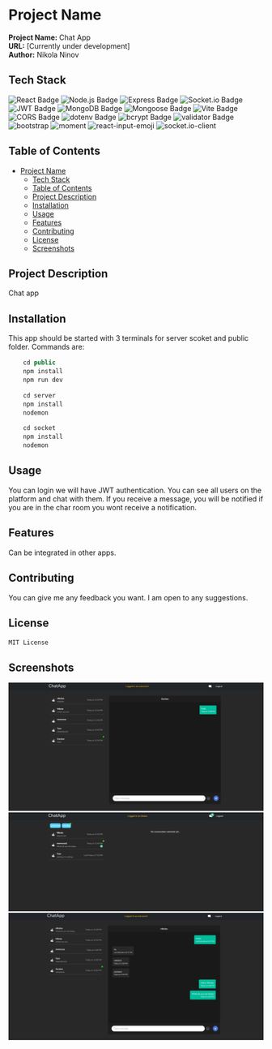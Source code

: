 # Project Name

**Project Name:** Chat App  
**URL:** [Currently under development]  
**Author:** Nikola Ninov  

## Tech Stack
<p>
  <img src="https://img.shields.io/badge/React-61DAFB?logo=react&logoColor=white&style=flat-square" alt="React Badge" />
  <img src="https://img.shields.io/badge/Node.js-339933?logo=node.js&logoColor=white&style=flat-square" alt="Node.js Badge" />
  <img src="https://img.shields.io/badge/Express-000000?logo=express&logoColor=white&style=flat-square" alt="Express Badge" />
  <img src="https://img.shields.io/badge/Socket.io-010101?logo=socket.io&logoColor=white&style=flat-square" alt="Socket.io Badge" />
  <img src="https://img.shields.io/badge/JWT-000000?logo=json-web-tokens&logoColor=white&style=flat-square" alt="JWT Badge" />
  <img src="https://img.shields.io/badge/MongoDB-47A248?logo=mongodb&logoColor=white&style=flat-square" alt="MongoDB Badge" />
  <img src="https://img.shields.io/badge/Mongoose-47A248?logo=mongodb&logoColor=white&style=flat-square" alt="Mongoose Badge" />
  <img src="https://img.shields.io/badge/Vite-646CFF?logo=vite&logoColor=white&style=flat-square" alt="Vite Badge" />
  <img src="https://img.shields.io/badge/CORS-FF3E00?logo=mozilla-firefox&logoColor=white&style=flat-square" alt="CORS Badge" />
  <img src="https://img.shields.io/badge/dotenv-007ACC?logo=dotenv&logoColor=white&style=flat-square" alt="dotenv Badge" />
  <img src="https://img.shields.io/badge/bcrypt-BCrypt?logo=bcrypt&logoColor=white&style=flat-square" alt="bcrypt Badge" />
  <img src="https://img.shields.io/badge/validator-Validator?logo=validator&logoColor=white&style=flat-square" alt="validator Badge" />
  <img src="https://img.shields.io/badge/React%20Bootstrap-7952B3?logo=react&logoColor=white&style=flat-square" alt="bootstrap" />
  <img src="https://img.shields.io/badge/Moment.js-3154A5?logo=moment&logoColor=white&style=flat-square" alt="moment">
  <img src="https://img.shields.io/badge/React%20Input%20Emoji-00D3A0?logo=react&logoColor=white&style=flat-square" alt="react-input-emoji">
  <img src="https://img.shields.io/badge/Socket.IO%20Client-010101?logo=socket.io&logoColor=white&style=flat-square" alt="socket.io-client">
</p>

## Table of Contents

- [Project Name](#project-name)
  - [Tech Stack](#tech-stack)
  - [Table of Contents](#table-of-contents)
  - [Project Description](#project-description)
  - [Installation](#installation)
  - [Usage](#usage)
  - [Features](#features)
  - [Contributing](#contributing)
  - [License](#license)
  - [Screenshots](#screenshots)

## Project Description

Chat app

## Installation

This app should be started with 3 terminals for server scoket and public folder.
Commands are:

```JavaScript
    cd public
    npm install
    npm run dev

```

```JavaScript
    cd server
    npm install
    nodemon

```

```JavaScript
    cd socket
    npm install
    nodemon

```

## Usage

You can login we will have JWT authentication.
You can see all users on the platform and chat with them. If you receive a message, you will be notified if you are in the char room you wont receive a notification. 

## Features

Can be integrated in other apps.

## Contributing

You can give me any feedback you want. I am open to any suggestions.

## License
```
MIT License

```
## Screenshots

![Screenshot 1](images/chatAppDisplayChat.png)
![Screenshot 2](images/chatAppNotification.png)
![Screenshot 3](images/chatRoomWithSomeMessages.png)
